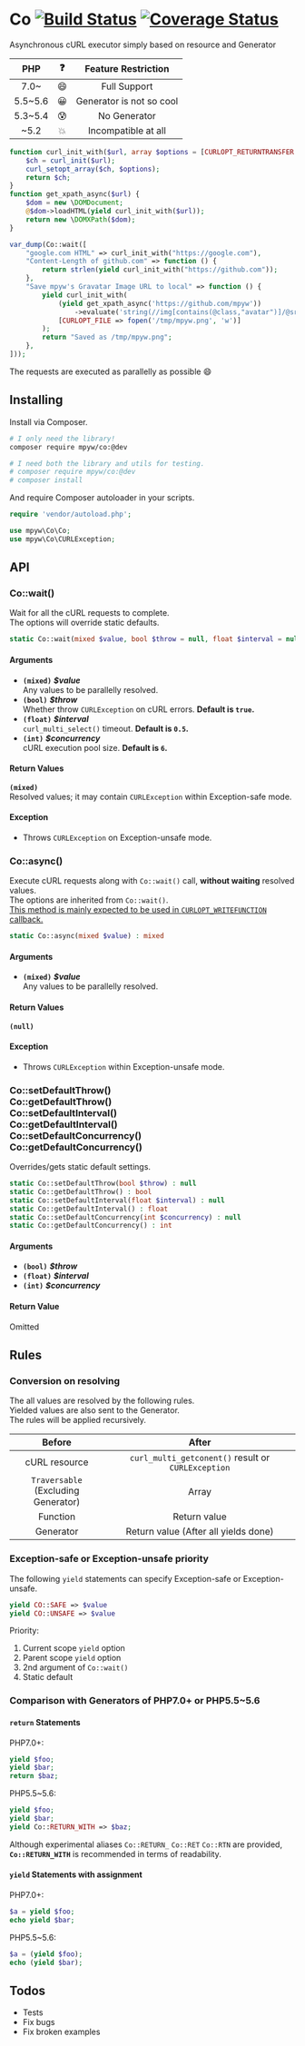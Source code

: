 # Co [![Build Status](https://travis-ci.org/mpyw/co.svg?branch=master)](https://travis-ci.org/mpyw/co) [![Coverage Status](https://coveralls.io/repos/github/mpyw/co/badge.svg?branch=master)](https://coveralls.io/github/mpyw/co?branch=master)

Asynchronous cURL executor simply based on resource and Generator

| PHP | :question: | Feature Restriction |
|:---:|:---:|:---:|
| 7.0~ | :smile: | Full Support |
| 5.5~5.6 | :grinning: | Generator is not so cool |
| 5.3~5.4 | :cold_sweat: | No Generator |
| ~5.2 | :boom: | Incompatible at all |

```php
function curl_init_with($url, array $options = [CURLOPT_RETURNTRANSFER => true]) {
    $ch = curl_init($url);
    curl_setopt_array($ch, $options);
    return $ch;
}
function get_xpath_async($url) {
    $dom = new \DOMDocument;
    @$dom->loadHTML(yield curl_init_with($url));
    return new \DOMXPath($dom);
}

var_dump(Co::wait([
    "google.com HTML" => curl_init_with("https://google.com"),
    "Content-Length of github.com" => function () {
        return strlen(yield curl_init_with("https://github.com"));
    },
    "Save mpyw's Gravatar Image URL to local" => function () {
        yield curl_init_with(
            (yield get_xpath_async('https://github.com/mpyw'))
                ->evaluate('string(//img[contains(@class,"avatar")]/@src)'),
            [CURLOPT_FILE => fopen('/tmp/mpyw.png', 'w')]
        );
        return "Saved as /tmp/mpyw.png";
    },
]));
```

The requests are executed as parallelly as possible :smile:

## Installing

Install via Composer.

```sh
# I only need the library!
composer require mpyw/co:@dev

# I need both the library and utils for testing.
# composer require mpyw/co:@dev
# composer install
```

And require Composer autoloader in your scripts.

```php
require 'vendor/autoload.php';

use mpyw\Co\Co;
use mpyw\Co\CURLException;
```

## API

### Co::wait()

Wait for all the cURL requests to complete.  
The options will override static defaults.

```php
static Co::wait(mixed $value, bool $throw = null, float $interval = null, int $concurrency = null) : mixed
```

#### Arguments

- **`(mixed)`** __*$value*__<br /> Any values to be parallelly resolved.
- **`(bool)`** __*$throw*__<br /> Whether throw `CURLException` on cURL errors. **Default is `true`.**
- **`(float)`** __*$interval*__<br /> `curl_multi_select()` timeout. **Default is `0.5`.**
- **`(int)`** __*$concurrency*__<br /> cURL execution pool size. **Default is `6`.**

#### Return Values

**`(mixed)`**<br />Resolved values; it may contain `CURLException` within Exception-safe mode.

#### Exception

- Throws `CURLException` on Exception-unsafe mode.

### Co::async()

Execute cURL requests along with `Co::wait()` call, **without waiting** resolved values.  
The options are inherited from `Co::wait()`.  
<ins>This method is mainly expected to be used in <code>CURLOPT_WRITEFUNCTION</code> callback.</ins>

```php
static Co::async(mixed $value) : mixed
```

#### Arguments

- **`(mixed)`** __*$value*__<br /> Any values to be parallelly resolved.

#### Return Values

**`(null)`**

#### Exception

- Throws `CURLException` within Exception-unsafe mode.

### Co::setDefaultThrow()<br />Co::getDefaultThrow()<br />Co::setDefaultInterval()<br />Co::getDefaultInterval()<br />Co::setDefaultConcurrency()<br />Co::getDefaultConcurrency()

Overrides/gets static default settings.

```php
static Co::setDefaultThrow(bool $throw) : null
static Co::getDefaultThrow() : bool
static Co::setDefaultInterval(float $interval) : null
static Co::getDefaultInterval() : float
static Co::setDefaultConcurrency(int $concurrency) : null
static Co::getDefaultConcurrency() : int
```

#### Arguments

- **`(bool)`** __*$throw*__
- **`(float)`** __*$interval*__
- **`(int)`** __*$concurrency*__

#### Return Value

Omitted

## Rules

### Conversion on resolving

The all values are resolved by the following rules.  
Yielded values are also sent to the Generator.  
The rules will be applied recursively.

| Before | After |
|:---:|:----:|
|cURL resource|`curl_multi_getconent()` result or `CURLException`|
|`Traversable`<br />(Excluding Generator) | Array |
|Function | Return value |
|Generator | Return value (After all yields done) |

### Exception-safe or Exception-unsafe priority

The following `yield` statements can specify Exception-safe or Exception-unsafe.

```php
yield CO::SAFE => $value
yield CO::UNSAFE => $value
```

Priority:

1. Current scope `yield` option
2. Parent scope `yield` option
3. 2nd argument of `Co::wait()`
4. Static default

### Comparison with Generators of PHP7.0+ or PHP5.5~5.6

#### `return` Statements

PHP7.0+:

```php
yield $foo;
yield $bar;
return $baz;
```

PHP5.5~5.6:

```php
yield $foo;
yield $bar;
yield Co::RETURN_WITH => $baz;
```

Although experimental aliases `Co::RETURN_` `Co::RET` `Co::RTN` are provided,  
**`Co::RETURN_WITH`** is recommended in terms of readability.

#### `yield` Statements with assignment

PHP7.0+:

```php
$a = yield $foo;
echo yield $bar;
```

PHP5.5~5.6:

```php
$a = (yield $foo);
echo (yield $bar);
```

## Todos

- Tests
- Fix bugs
- Fix broken examples
